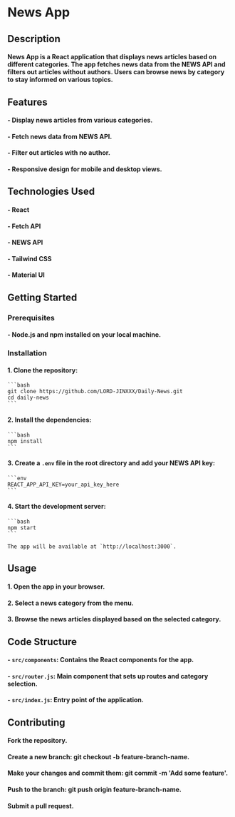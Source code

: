 # News App

## Description

#### News App is a React application that displays news articles based on different categories. The app fetches news data from the NEWS API and filters out articles without authors. Users can browse news by category to stay informed on various topics.

## Features

#### - Display news articles from various categories.
#### - Fetch news data from NEWS API.
#### - Filter out articles with no author.
#### - Responsive design for mobile and desktop views.


## Technologies Used

#### - React
#### - Fetch API
#### - NEWS API
#### - Tailwind CSS
#### - Material UI

## Getting Started

### Prerequisites

#### - Node.js and npm installed on your local machine.

### Installation

#### 1. Clone the repository:

    ```bash
    git clone https://github.com/LORD-JINXXX/Daily-News.git
    cd daily-news
    ```

#### 2. Install the dependencies:

    ```bash
    npm install
    ```

#### 3. Create a `.env` file in the root directory and add your NEWS API key:

    ```env
    REACT_APP_API_KEY=your_api_key_here
    ```

#### 4. Start the development server:

    ```bash
    npm start
    ```

    The app will be available at `http://localhost:3000`.

## Usage

#### 1. Open the app in your browser.
#### 2. Select a news category from the menu.
#### 3. Browse the news articles displayed based on the selected category.

## Code Structure

#### - `src/components`: Contains the React components for the app.
#### - `src/router.js`: Main component that sets up routes and category selection.
#### - `src/index.js`: Entry point of the application.

## Contributing

#### Fork the repository.
#### Create a new branch: git checkout -b feature-branch-name.
#### Make your changes and commit them: git commit -m 'Add some feature'.
#### Push to the branch: git push origin feature-branch-name.
#### Submit a pull request.
